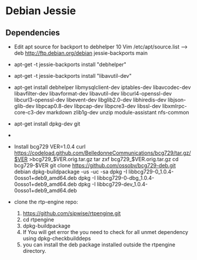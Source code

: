 # Debian Jessie

## Dependencies
- Edit apt source for backport to debhelper 10
  Vim /etc/apt/source.list —> deb http://ftp.debian.org/debian jessie-backports main

- apt-get -t jessie-backports install "debhelper"
- apt-get -t jessie-backports install "libavutil-dev"
- apt-get install debhelper  libmysqlclient-dev iptables-dev libavcodec-dev libavfilter-dev libavformat-dev libavutil-dev libcurl4-openssl-dev  libcurl3-openssl-dev  libevent-dev libglib2.0-dev libhiredis-dev libjson-glib-dev libpcap0.8-dev libpcap-dev libpcre3-dev libssl-dev  libxmlrpc-core-c3-dev markdown zlib1g-dev unzip module-assistant nfs-common

- apt-get install dpkg-dev git
- 
- Install bcg729
   VER=1.0.4
   curl   https://codeload.github.com/BelledonneCommunications/bcg729/tar.gz/$VER   >bcg729_$VER.orig.tar.gz
   tar zxf bcg729_$VER.orig.tar.gz
   cd bcg729-$VER
   git clone https://github.com/ossobv/bcg729-deb.git debian
   dpkg-buildpackage -us -uc -sa
   dpkg -I libbcg729-0_1.0.4-0osso1+deb9_amd64.deb
   dpkg -I libbcg729-0-dbg_1.0.4-0osso1+deb9_amd64.deb
   dpkg -I libbcg729-dev_1.0.4-0osso1+deb9_amd64.deb
   
- clone the rtp-engine repo:
   1. https://github.com/sipwise/rtpengine.git
   2. cd rtpengine
   3. dpkg-buildpackage
   4. If You will get error the you need to check for all unmet dependency using dpkg-checkbuilddeps
   5. you can install the deb package installed outside the rtpengine directory.
